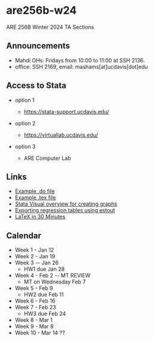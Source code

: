 # are256b-w24
ARE 256B Winter 2024 TA Sections

## Announcements
- Mahdi OHs: Fridays from 10:00 to 11:00 at SSH 2136.  
- office: SSH 2169, email: mashams[at]ucdavis[dot]edu

## Access to Stata
- option 1
	- https://stata-support.ucdavis.edu/
  
- option 2
	- https://virtuallab.ucdavis.edu/

- option 3
  - ARE Computer Lab

## Links

- [Example .do file](https://github.com/mhdsh1/are256b-w24/blob/main/example.do)
- [Example .tex file](https://github.com/mhdsh1/are256b-w24/blob/main/example.tex)
- [Stata Visual overview for creating graphs](https://www.stata.com/support/faqs/graphics/gph/stata-graphs/)
- [Exporting regression tables using estout](https://repec.sowi.unibe.ch/stata/estout/index.html)
- [LaTeX in 30 Minutes](https://www.overleaf.com/learn/latex/Learn_LaTeX_in_30_minutes)


## Calendar

+ Week 1 - Jan 12
+ Week 2 - Jan 19
+ Week 3 -- Jan 26
  + HW1 due Jan 28
+ Week 4 - Feb 2 -- MT REVIEW
  + MT on Wednesday Feb 7
+ Week 5 - Feb 9
  + HW2 due Feb 11
+ Week 6 - Feb 16
+ Week 7 - Feb 23
  + HW3 due Feb 24
+ Week 8 - Mar 1
+ Week 9 - Mar 8
+ Week 10 - Mar 14 ??
